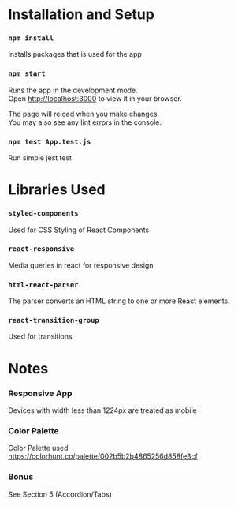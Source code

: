 # Installation and Setup

### `npm install`

Installs packages that is used for the app

### `npm start`

Runs the app in the development mode.\
Open [http://localhost:3000](http://localhost:3000) to view it in your browser.

The page will reload when you make changes.\
You may also see any lint errors in the console.

### `npm test App.test.js`

Run simple jest test 

# Libraries Used

### `styled-components`

Used for CSS Styling of React Components

### `react-responsive`

Media queries in react for responsive design

### `html-react-parser`

The parser converts an HTML string to one or more React elements.

### `react-transition-group`

Used for transitions 

# Notes

### Responsive App

Devices with width less than 1224px are treated as mobile

### Color Palette 

Color Palette used https://colorhunt.co/palette/002b5b2b4865256d858fe3cf

### Bonus 

See Section 5 (Accordion/Tabs)










